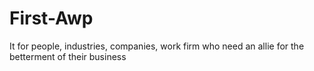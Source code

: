 # First-Awp
It for people, industries, companies, work firm who need an allie for the betterment of their business
